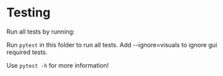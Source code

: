 # Testing

Run all tests by running:

Run `pytest` in this folder to run all tests. Add --ignore=visuals to ignore gui required tests.

Use `pytest -h` for more information!
